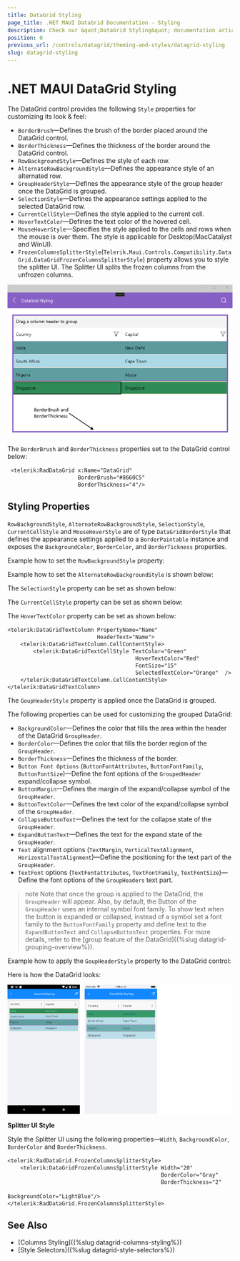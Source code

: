 ```yaml
---
title: DataGrid Styling
page_title: .NET MAUI DataGrid Documentation - Styling
description: Check our &quot;DataGrid Styling&quot; documentation article for Telerik DataGrid for .NET MAUI control.
position: 0
previous_url: /controls/datagrid/theming-and-styles/datagrid-styling
slug: datagrid-styling
---
```


# .NET MAUI DataGrid Styling

The DataGrid control provides the following `Style` properties for customizing its look & feel:

* `BorderBrush`&mdash;Defines the brush of the border placed around the DataGrid control.
* `BorderThickness`&mdash;Defines the thickness of the border around the DataGrid control.
* `RowBackgroundStyle`&mdash;Defines the style of each row.
* `AlternateRowBackgroundStyle`&mdash;Defines the appearance style of an alternated row.
* `GroupHeaderStyle`&mdash;Defines the appearance style of the group header once the DataGrid is grouped.
* `SelectionStyle`&mdash;Defines the appearance settings applied to the selected DataGrid row.
* `CurrentCellStyle`&mdash;Defines the style applied to the current cell.
* `HoverTextColor`&mdash;Defines the text color of the hovered cell.
* `MouseHoverStyle`&mdash;Specifies the style applied to the cells and rows when the mouse is over them. The style is applicable for Desktop(MacCatalyst and WinUI).
* `FrozenColumnsSplitterStyle`(`Telerik.Maui.Controls.Compatibility.DataGrid.DataGridFrozenColumnsSplitterStyle`) property allows you to style the splitter UI. The Splitter UI splits the frozen columns from the unfrozen columns.

![DataGrid Styling](../images/datagrid-borderBrush.png)

The `BorderBrush` and `BorderThickness` properties set to the DataGrid control below:
```XAML
 <telerik:RadDataGrid x:Name="DataGrid" 
                      BorderBrush="#8660C5" 
                      BorderThickness="4"/>
```

## Styling Properties

`RowBackgroundStyle`, `AlternateRowBackgroundStyle`, `SelectionStyle`, `CurrentCellStyle` and `MouseHoverStyle` are of type `DataGridBorderStyle` that defines the appearance settings applied to a `BorderPaintable` instance and exposes the `BackgroundColor`, `BorderColor`, and `BorderTickness` properties.

Example how to set the `RowBackgroundStyle` property:

<snippet id='datagrid-styling-rowbackgroundstyle'/>

Example how to set the `AlternateRowBackgroundStyle` is shown below:

<snippet id='datagrid-styling-alternaterowbackgroundstyle'/>

The `SelectionStyle` property can be set as shown below:

<snippet id='datagrid-styling-selectionstyle'/>

The `CurrentCellStyle` property can be set as shown below:

<snippet id='datagrid-keyboard-navigation-style' />

The `HoverTextColor` property can be set as shown below:

```XAML
<telerik:DataGridTextColumn PropertyName="Name" 
                            HeaderText="Name">
    <telerik:DataGridTextColumn.CellContentStyle>
        <telerik:DataGridTextCellStyle TextColor="Green" 
                                        HoverTextColor="Red"
                                        FontSize="15" 
                                        SelectedTextColor="Orange"  />   
    </telerik:DataGridTextColumn.CellContentStyle>
</telerik:DataGridTextColumn>
```

The `GoupHeaderStyle` property is applied once the DataGrid is grouped.

The following properties can be used for customizing the grouped DataGrid:

* `BackgroundColor`&mdash;Defines the color that fills the area within the header of the DataGrid `GroupHeader`.
* `BorderColor`&mdash;Defines the color that fills the border region of the `GroupHeader`.
* `BorderThickness`&mdash;Defines the thickness of the border.
* `Button Font Options` (`ButtonFontAttributes`, `ButtonFontFamily`, `ButtonFontSize`)&mdash;Define the font options of the `GroupedHeader` expand/collapse symbol.
* `ButtonMargin`&mdash;Defines the margin of the expand/collapse symbol of the `GroupHeader`.
* `ButtonTextColor`&mdash;Defines the text color of the expand/collapse symbol of the `GroupHeader`.
* `CollapseButtonText`&mdash;Defines the text for the collapse state of the `GroupHeader`.
* `ExpandButtonText`&mdash;Defines the text for the expand state of the `GroupHeader`.
* `Text` alignment options (`TextMargin`, `VerticalTextAlignment`, `HorizontalTextAlignment`)&mdash;Define the positioning for the text part of the `GroupHeader`.
* `TextFont` options (`TextFontattributes`, `TextFontFamily`, `TextFontSize`)&mdash;Define the font options of the `GroupHeaders` text part.

>note Note that once the group is applied to the DataGrid, the `GroupHeader` will appear. Also, by default, the Button of the `GroupHeader` uses an internal symbol font family. To show text when the button is expanded or collapsed, instead of a symbol set a font family to the `ButtonFontFamily` property and define text to the `ExpandButtonText` and `CollapseButtonText` properties. For more details, refer to the [group feature of the DataGrid]({%slug datagrid-grouping-overview%}).

Example how to apply the `GoupHeaderStyle` property to the DataGrid control:

<snippet id='datagrid-styling-groupheaderstyle'/>

Here is how the DataGrid looks:

![DataGrid Styling](../images/datagrid-styling.png)

**Splitter UI Style**

Style the Splitter UI using the following properties&mdash;`Width`, `BackgroundColor`, `BorderColor` and `BorderThickness`.

```XAML
<telerik:RadDataGrid.FrozenColumnsSplitterStyle>
    <telerik:DataGridFrozenColumnsSplitterStyle Width="20"
                                                BorderColor="Gray"
                                                BorderThickness="2"
                                                BackgroundColor="LightBlue"/>
</telerik:RadDataGrid.FrozenColumnsSplitterStyle>
```

## See Also

- [Columns Styling]({%slug datagrid-columns-styling%})
- [Style Selectors]({%slug datagrid-style-selectors%})
